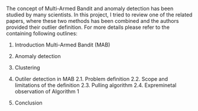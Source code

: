 
The concept of Multi-Armed Bandit and anomaly detection has been studied by many scientists. In this project, I tried to review one of the related papers, where these two methods has been combined and the authors provided their outlier definition. For more details please refer to the containing following outlines:
1. Introduction
	Multi-Armed Bandit (MAB)
3. Anomaly detection
4. Clustering 
	
2. Outiler detection in MAB 
  2.1. Problem definition
  2.2. Scope and limitations of the definition
  2.3. Pulling algorithm
  2.4. Expreminetal observation of Algorithm 1
3. Conclusion
